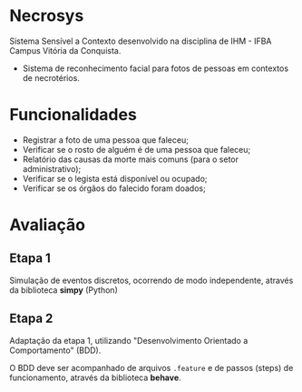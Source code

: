 # Necrosys

Sistema Sensível a Contexto desenvolvido na disciplina de IHM - IFBA Campus Vitória da Conquista.

- Sistema de reconhecimento facial para fotos de pessoas em contextos de necrotérios.

# Funcionalidades

- Registrar a foto de uma pessoa que faleceu;
- Verificar se o rosto de alguém é de uma pessoa que faleceu;
- Relatório das causas da morte mais comuns (para o setor administrativo);
- Verificar se o legista está disponível ou ocupado;
- Verificar se os órgãos do falecido foram doados;

# Avaliação

## Etapa 1

Simulação de eventos discretos, ocorrendo de modo independente, através da biblioteca **simpy** (Python) 

## Etapa 2

Adaptação da etapa 1, utilizando "Desenvolvimento Orientado a Comportamento" (BDD).

O BDD deve ser acompanhado de arquivos `.feature` e de passos (steps) de funcionamento, através da biblioteca **behave**.
